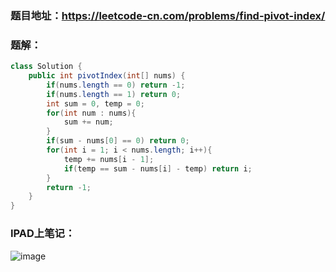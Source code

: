 ### 题目地址：https://leetcode-cn.com/problems/find-pivot-index/
### 题解：
``` java
class Solution {
    public int pivotIndex(int[] nums) {
        if(nums.length == 0) return -1;
        if(nums.length == 1) return 0;
        int sum = 0, temp = 0;
        for(int num : nums){
            sum += num;
        }
        if(sum - nums[0] == 0) return 0;
        for(int i = 1; i < nums.length; i++){
            temp += nums[i - 1];
            if(temp == sum - nums[i] - temp) return i;
        }
        return -1;
    }
}
```

### IPAD上笔记：
![image](https://github.com/miniCcc/leetcode-cc/blob/master/724-%E5%AF%BB%E6%89%BE%E6%95%B0%E7%BB%84%E7%9A%84%E4%B8%AD%E5%BF%83%E7%B4%A2%E5%BC%95/20200528101648.png)
